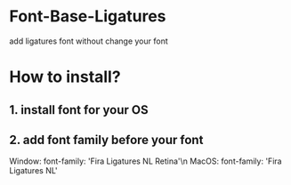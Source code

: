 # Font-Base-Ligatures
  add ligatures font without change your font

# How to install?
## 1. install font for your OS
## 2. add font family before your font
  Window: font-family: 'Fira Ligatures NL Retina'\n
  MacOS: font-family: 'Fira Ligatures NL'
